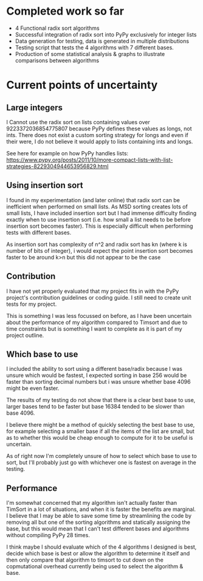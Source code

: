# Completed work so far
- 4 Functional radix sort algorithms
- Successful integration of radix sort into PyPy exclusively for integer lists
- Data generation for testing, data is generated in multiple distributions
- Testing script that tests the 4 algorithms with 7 different bases.
- Production of some statistical analysis & graphs to illustrate comparisons between algorithms

# Current points of uncertainty

## Large integers
I Cannot use the radix sort on lists containing values over 9223372036854775807 because PyPy defines these values as longs, not ints. There does not exist a custom sorting strategy for longs and even if their were, I do not believe it would apply to lists containing ints and longs.

See here for example on how PyPy handles lists: https://www.pypy.org/posts/2011/10/more-compact-lists-with-list-strategies-8229304944653956829.html

## Using insertion sort
I found in my experimentation (and later online) that radix sort can be inefficient when performed on small lists. As MSD sorting creates lots of small lists, I have included insertion sort but I had immense difficulty finding exactly when to use insertion sort (i.e. how small a list needs to be before insertion sort becomes faster). This is especially difficult when performing tests with different bases.

As insertion sort has complexity of n^2 and radix sort has kn (where k is number of bits of integer), i would expect the point insertion sort becomes faster to be around k>n but this did not appear to be the case

## Contribution
I have not yet properly evaluated that my project fits in with the PyPy project's contribution guidelines or coding guide. I still need to create unit tests for my project.

This is something I was less focussed on before, as I have been uncertain about the performance of my algorithm compared to Timsort and due to time constraints but is something I want to complete as it is part of my project outline.

## Which base to use
I included the ability to sort using a different base/radix because I was unsure which would be fastest, I expected sorting in base 256 would be faster than sorting decimal numbers but i was unsure whether base 4096 might be even faster.

The results of my testing do not show that there is a clear best base to use, larger bases tend to be faster but base 16384 tended to be slower than base 4096. 

I believe there might be a method of quickly selecting the best base to use, for example selecting a smaller base if all the items of the list are small, but as to whether this would be cheap enough to compute for it to be useful is uncertain.

As of right now I'm completely unsure of how to select which base to use to sort, but I'll probably just go with whichever one is fastest on average in the testing.

## Performance
I'm somewhat concerned that my algorithm isn't actually faster than TimSort in a lot of situations, and when it is faster the benefits are marginal.
I believe that I may be able to save some time by streamlining the code by removing all but one of the sorting algorithms and statically assigning the base, but this would mean that I can't test different bases and algorithms without compiling PyPy 28 times.

I think maybe I should evaluate which of the 4 algorithms I designed is best, decide which base is best or allow the algorithm to determine it itself and then only compare that algorithm to timsort to cut down on the copmutational overhead currently being used to select the algorithm & base.



